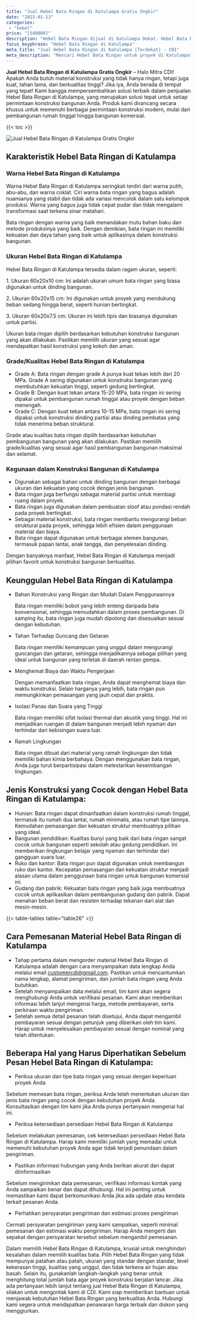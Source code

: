 ```yaml
---
title: "Jual Hebel Bata Ringan di Katulampa Gratis Ongkir"
date: "2023-01-13"
categories:
 - "hebel"
price: "[540000]"
description: "Hebel Bata Ringan dijual di Katulampa Dekat. Hebel Bata Ringan ini sering dipakai dalam proyek pembangunan sebagai material dinding yang kuat dan berkualitas. Silakan hubungi kami untuk informasi lebih lanjut."
focus_keyphrase: "Hebel Bata Ringan di Katulampa"
meta_title: "Jual Hebel Bata Ringan di Katulampa [Terdekat] - CDI"
meta_description: "Mencari Hebel Bata Ringan untuk proyek di Katulampa? Kami menawarkan Hebel Bata Ringan berkualitas untuk bahan bangunan dinding. Dapatkan penawaran terbaik sekarang."
---
```


**Jual Hebel Bata Ringan di Katulampa Gratis Ongkir** – Halo Mitra CDI! Apakah Anda butuh material konstruksi yang tidak hanya ringan, tetapi juga kuat, tahan lama, dan berkualitas tinggi? Jika iya, Anda berada di tempat yang tepat! Kami bangga mempersembahkan solusi terbaik dalam penjualan Hebel Bata Ringan di Katulampa, yang merupakan solusi tepat untuk setiap permintaan konstruksi bangunan Anda. Produk kami dirancang secara khusus untuk memenuhi berbagai permintaan konstruksi modern, mulai dari pembangunan rumah tinggal hingga bangunan komersial.

{{< toc >}}

![Jual Hebel Bata Ringan di Katulampa Gratis Ongkir](/images/hebel/hebel-bataringan-09.jpg)

## Karakteristik Hebel Bata Ringan di Katulampa

### Warna Hebel Bata Ringan di Katulampa

Warna Hebel Bata Ringan di Katulampa seringkali terdiri dari warna putih, abu-abu, dan warna coklat. Ciri warna bata ringan yang bagus adalah nuansanya yang stabil dan tidak ada variasi mencolok dalam satu kelompok produksi. Warna yang bagus juga tidak cepat pudar dan tidak mengalami transformasi saat terkena sinar matahari.

Bata ringan dengan warna yang baik menandakan mutu bahan baku dan metode produksinya yang baik. Dengan demikian, bata ringan ini memiliki kekuatan dan daya tahan yang baik untuk aplikasinya dalam konstruksi bangunan.

### Ukuran Hebel Bata Ringan di Katulampa

Hebel Bata Ringan di Katulampa tersedia dalam ragam ukuran, seperti:

1\. Ukuran 60x20x10 cm: Ini adalah ukuran umum bata ringan yang biasa digunakan untuk dinding bangunan.

2\. Ukuran 60x20x15 cm: Ini digunakan untuk proyek yang mendukung beban sedang hingga berat, seperti hunian bertingkat.

3\. Ukuran 60x20x7.5 cm: Ukuran ini lebih tipis dan biasanya digunakan untuk partisi.

Ukuran bata ringan dipilih berdasarkan kebutuhan konstruksi bangunan yang akan dilakukan. Pastikan memilih ukuran yang sesuai agar mendapatkan hasil konstruksi yang kokoh dan aman.

### Grade/Kualitas Hebel Bata Ringan di Katulampa

*   Grade A: Bata ringan dengan grade A punya kuat tekan lebih dari 20 MPa. Grade A sering digunakan untuk konstruksi bangunan yang membutuhkan kekuatan tinggi, seperti gedung bertingkat.
*   Grade B: Dengan kuat tekan antara 15-20 MPa, bata ringan ini sering dipakai untuk pembangunan rumah tinggal atau proyek dengan beban menengah.
*   Grade C: Dengan kuat tekan antara 10-15 MPa, bata ringan ini sering dipakai untuk konstruksi dinding partisi atau dinding pembatas yang tidak menerima beban struktural.

Grade atau kualitas bata ringan dipilih berdasarkan kebutuhan pembangunan bangunan yang akan dilakukan. Pastikan memilih grade/kualitas yang sesuai agar hasil pembangunan bangunan maksimal dan selamat.

### Kegunaan dalam Konstruksi Bangunan di Katulampa

*   Digunakan sebagai bahan untuk dinding bangunan dengan berbagai ukuran dan kekuatan yang cocok dengan jenis bangunan.
*   Bata ringan juga berfungsi sebagai material partisi untuk membagi ruang dalam proyek.
*   Bata ringan juga digunakan dalam pembuatan sloof atau pondasi rendah pada proyek bertingkat.
*   Sebagai material konstruksi, bata ringan membantu mengurangi beban struktural pada proyek, sehingga lebih efisien dalam penggunaan material dan biaya.
*   Bata ringan dapat digunakan untuk berbagai elemen bangunan, termasuk papan lantai, anak tangga, dan penyelesaian dinding.

Dengan banyaknya manfaat, Hebel Bata Ringan di Katulampa menjadi pilihan favorit untuk konstruksi bangunan berkualitas.

## Keunggulan Hebel Bata Ringan di Katulampa

*   Bahan Konstruksi yang Ringan dan Mudah Dalam Penggunaannya

    Bata ringan memiliki bobot yang lebih enteng daripada bata konvensional, sehingga memudahkan dalam proses pembangunan. Di samping itu, bata ringan juga mudah dipotong dan disesuaikan sesuai dengan kebutuhan.
*   Tahan Terhadap Guncang dan Getaran

    Bata ringan memiliki kemampuan yang unggul dalam mengurangi guncangan dan getaran, sehingga menjadikannya sebagai pilihan yang ideal untuk bangunan yang terletak di daerah rentan gempa.
*   Menghemat Biaya dan Waktu Pengerjaan

    Dengan memanfaatkan bata ringan, Anda dapat menghemat biaya dan waktu konstruksi. Selain harganya yang lebih, bata ringan pun memungkinkan pemasangan yang jauh cepat dan praktis.
*   Isolasi Panas dan Suara yang Tinggi

    Bata ringan memiliki sifat isolasi thermal dan akustik yang tinggi. Hal ini menjadikan ruangan di dalam bangunan menjadi lebih nyaman dan terhindar dari kebisingan suara luar.
*   Ramah Lingkungan

    Bata ringan dibuat dari material yang ramah lingkungan dan tidak memiliki bahan kimia berbahaya. Dengan menggunakan bata ringan, Anda juga turut berpartisipasi dalam melestarikan keseimbangan lingkungan.

## Jenis Konstruksi yang Cocok dengan Hebel Bata Ringan di Katulampa:

*   Hunian: Bata ringan dapat dimanfaatkan dalam konstruksi rumah tinggal, termasuk itu rumah dua lantai, rumah minimalis, atau rumah tipe lainnya. Kemudahan pemasangan dan kekuatan struktur membuatnya pilihan yang ideal.
*   Bangunan pendidikan: Kualitas bunyi yang baik dari bata ringan sangat cocok untuk bangunan seperti sekolah atau gedung pendidikan. Ini memberikan lingkungan belajar yang nyaman dan terhindar dari gangguan suara luar.
*   Ruko dan kantor: Bata ringan pun dapat digunakan untuk membangun ruko dan kantor. Kecepatan pemasangan dan kekuatan struktur menjadi alasan utama dalam penggunaan bata ringan untuk bangunan komersial ini.
*   Gudang dan pabrik: Kekuatan bata ringan yang baik juga membuatnya cocok untuk aplikasikan dalam pembangunan gudang dan pabrik. Dapat menahan beban berat dan resisten terhadap tekanan dari alat dan mesin-mesin.

{{< table-tables table="table26" >}}

## Cara Pemesanan Material Hebel Bata Ringan di Katulampa

*   Tahap pertama dalam mengorder material Hebel Bata Ringan di Katulampa adalah dengan cara menyampaikan data lengkap Anda melalui email customercdi@gmail.com. Pastikan untuk mencantumkan nama lengkap, alamat pengiriman, dan jumlah bata ringan yang Anda butuhkan.
*   Setelah menyampaikan data melalui email, tim kami akan segera menghubungi Anda untuk verifikasi pesanan. Kami akan memberikan informasi lebih lanjut mengenai harga, metode pembayaran, serta perkiraan waktu pengiriman.
*   Setelah semua detail pesanan telah disetujui, Anda dapat mengambil pembayaran sesuai dengan petunjuk yang diberikan oleh tim kami. Harap untuk menyelesaikan pembayaran sesuai dengan nominal yang telah ditentukan.

## Beberapa Hal yang Harus Diperhatikan Sebelum Pesan Hebel Bata Ringan di Katulampa:

*   Periksa ukuran dan tipe bata ringan yang sesuai dengan keperluan proyek Anda

Sebelum memesan bata ringan, periksa Anda telah menentukan ukuran dan jenis bata ringan yang cocok dengan kebutuhan proyek Anda. Konsultasikan dengan tim kami jika Anda punya pertanyaan mengenai hal ini.
*   Periksa ketersediaan persediaan Hebel Bata Ringan di Katulampa

Sebelum melakukan pemesanan, cek ketersediaan persediaan Hebel Bata Ringan di Katulampa. Harap kami memiliki jumlah yang memadai untuk memenuhi kebutuhan proyek Anda agar tidak terjadi penundaan dalam pengiriman.
*   Pastikan informasi hubungan yang Anda berikan akurat dan dapat diinformasikan

Sebelum mengirimkan data pemesanan, verifikasi informasi kontak yang Anda sampaikan benar dan dapat dihubungi. Hal ini penting untuk memastikan kami dapat berkomunikasi Anda jika ada update atau kendala terkait pesanan Anda.
*   Perhatikan persyaratan pengiriman dan estimasi proses pengiriman

Cermati persyaratan pengiriman yang kami sampaikan, seperti minimal pemesanan dan estimasi waktu pengiriman. Harap Anda mengerti dan sepakat dengan persyaratan tersebut sebelum mengambil pemesanan.

Dalam memilih Hebel Bata Ringan di Katulampa, krusial untuk menghindari kesalahan dalam memilih kualitas bata. Pilih Hebel Bata Ringan yang tidak mempunyai patahan atau patah, ukuran yang standar dengan standar, level kekerasan tinggi, kualitas yang unggul, dan tidak terkena air hujan atau basah. Selain itu, gunakanlah langkah-langkah yang benar untuk menghitung total jumlah bata agar proyek konstruksi berjalan lancar. Jika ada pertanyaan lebih lanjut tentang jual Hebel Bata Ringan di Katulampa, silakan untuk mengontak kami di CDI. Kami siap memberikan bantuan untuk menjawab kebutuhan Hebel Bata Ringan yang berkualitas Anda. Hubungi kami segera untuk mendapatkan penawaran harga terbaik dan diskon yang menggiurkan.